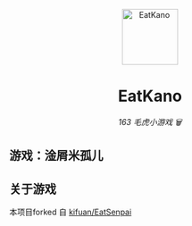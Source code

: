 <p align="center">
 <img src="https://test.nie.163.com/test_cdn/tom/pc/zt/20200428165812/img/roles/rat23_94c9ab1.png" width="100" height="100" alt="EatKano">
</p>
<div align="center">

# EatKano

_163 毛虎小游戏 🗑️_

</div>

## 游戏：淦屑米孤儿

## 关于游戏
本项目forked 自 [kifuan/EatSenpai](https://github.com/kifuan/EatSenpai)



